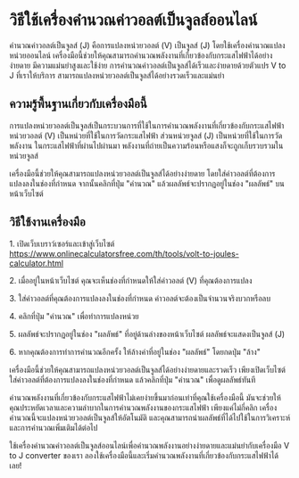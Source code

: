 วิธีใช้เครื่องคำนวณค่าวอลต์เป็นจูลส์ออนไลน์
===========================================

คำนวณค่าวอลต์เป็นจูลส์ (J) คือการแปลงหน่วยวอลต์ (V) เป็นจูลส์ (J) โดยใช้เครื่องคำนวณแปลงหน่วยออนไลน์ เครื่องมือนี้ช่วยให้คุณสามารถคำนวณพลังงานที่เกี่ยวข้องกับกระแสไฟฟ้าได้อย่างง่ายดาย มีความแม่นยำสูงและใช้ง่าย การคำนวณค่าวอลต์เป็นจูลส์ได้เร็วและง่ายดายด้วยตัวแปร V to J ที่เราให้บริการ สามารถแปลงหน่วยวอลต์เป็นจูลส์ได้อย่างรวดเร็วและแม่นยำ

ความรู้พื้นฐานเกี่ยวกับเครื่องมือนี้
------------------------------------

การแปลงหน่วยวอลต์เป็นจูลส์เป็นกระบวนการที่ใช้ในการคำนวณพลังงานที่เกี่ยวข้องกับกระแสไฟฟ้า หน่วยวอลต์ (V) เป็นหน่วยที่ใช้ในการวัดกระแสไฟฟ้า ส่วนหน่วยจูลส์ (J) เป็นหน่วยที่ใช้ในการวัดพลังงาน ในกระแสไฟฟ้าที่ผ่านไปผ่านมา พลังงานที่ถ่ายเป็นความร้อนหรือแสงก็จะถูกเก็บรวบรวมในหน่วยจูลส์

เครื่องมือนี้ช่วยให้คุณสามารถแปลงหน่วยวอลต์เป็นจูลส์ได้อย่างง่ายดาย โดยใส่ค่าวอลต์ที่ต้องการแปลงลงในช่องที่กำหนด จากนั้นคลิกที่ปุ่ม "คำนวณ" แล้วผลลัพธ์จะปรากฏอยู่ในช่อง "ผลลัพธ์" บนหน้าเว็บไซต์

วิธีใช้งานเครื่องมือ
--------------------

1\. เปิดเว็บเบราว์เซอร์และเข้าสู่เว็บไซต์ <https://www.onlinecalculatorsfree.com/th/tools/volt-to-joules-calculator.html>

2\. เมื่ออยู่ในหน้าเว็บไซต์ คุณจะเห็นช่องที่กำหนดให้ใส่ค่าวอลต์ (V) ที่คุณต้องการแปลง

3\. ใส่ค่าวอลต์ที่คุณต้องการแปลงลงในช่องที่กำหนด ค่าวอลต์จะต้องเป็นจำนวนจริงบวกหรือลบ

4\. คลิกที่ปุ่ม "คำนวณ" เพื่อทำการแปลงหน่วย

5\. ผลลัพธ์จะปรากฏอยู่ในช่อง "ผลลัพธ์" ที่อยู่ด้านล่างของหน้าเว็บไซต์ ผลลัพธ์จะแสดงเป็นจูลส์ (J)

6\. หากคุณต้องการทำการคำนวณอีกครั้ง ให้ล้างค่าที่อยู่ในช่อง "ผลลัพธ์" โดยกดปุ่ม "ล้าง"

เครื่องมือนี้ช่วยให้คุณสามารถแปลงหน่วยวอลต์เป็นจูลส์ได้อย่างง่ายดายและรวดเร็ว เพียงเปิดเว็บไซต์ ใส่ค่าวอลต์ที่ต้องการแปลงลงในช่องที่กำหนด แล้วคลิกที่ปุ่ม "คำนวณ" เพื่อดูผลลัพธ์ทันที

คำนวณพลังงานที่เกี่ยวข้องกับกระแสไฟฟ้าไม่เคยง่ายขึ้นมาก่อนเท่าที่คุณใช้เครื่องมือนี้ มันจะช่วยให้คุณประหยัดเวลาและความลำบากในการคำนวณพลังงานของกระแสไฟฟ้า เพียงแค่ไม่กี่คลิก เครื่องคำนวณนี้จะแปลงหน่วยวอลต์เป็นจูลส์ให้อัตโนมัติ และคุณสามารถนำผลลัพธ์ที่ได้ไปใช้ในการวิเคราะห์และการคำนวณเพิ่มเติมได้ต่อไป

ใช้เครื่องคำนวณค่าวอลต์เป็นจูลส์ออนไลน์เพื่อคำนวณพลังงานอย่างง่ายดายและแม่นยำกับเครื่องมือ V to J converter ของเรา ลองใช้เครื่องมือนี้และเริ่มคำนวณพลังงานที่เกี่ยวข้องกับกระแสไฟฟ้าได้เลย!